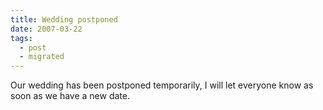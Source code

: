 ```yaml
---
title: Wedding postponed
date: 2007-03-22
tags:
  - post
  - migrated
---
```


Our wedding has been postponed temporarily, I will let everyone know as soon as we have a new date.
